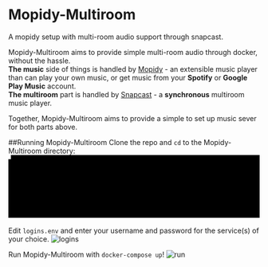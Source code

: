 # Mopidy-Multiroom
A mopidy setup with multi-room audio support through snapcast.


Mopidy-Multiroom aims to provide simple multi-room audio through docker, without the hassle.  
**The music** side of things is handled by [Mopidy](https://github.com/mopidy/mopidy) - an extensible music player than can play your own music, or get music from your **Spotify** or **Google Play Music** account.  
**The multiroom** part is handled by [Snapcast](https://github.com/badaix/snapcast) - a **synchronous** multiroom music player.

Together, Mopidy-Multiroom aims to provide a simple to set up music sever for both parts above.

##Running Mopidy-Multiroom
Clone the repo and `cd` to the Mopidy-Multiroom directory:
![clone](images/cloneandcd.gif)


Edit `logins.env` and enter your username and password for the service(s) of your choice.
![logins](images/logins.gif)

Run Mopidy-Multiroom with `docker-compose up`!
![run](images/run.gif)
